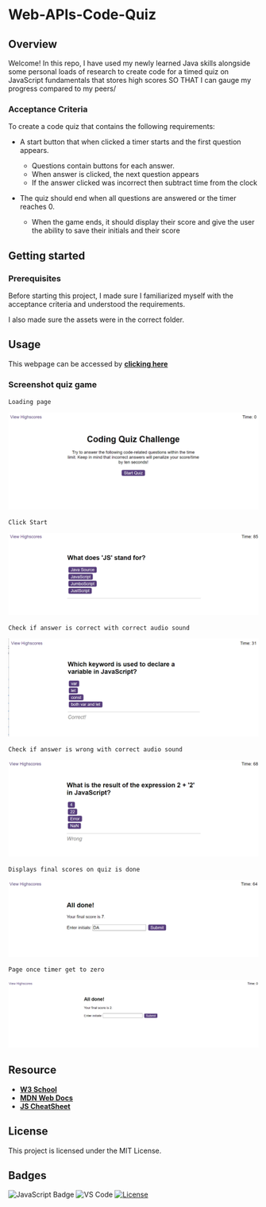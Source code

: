 # Web-APIs-Code-Quiz

## Overview

Welcome!
In this repo, I have used my newly learned Java skills alongside some personal loads of research to create code for a timed quiz on JavaScript fundamentals that stores high scores
SO THAT I can gauge my progress compared to my peers/

### Acceptance Criteria

To create a code quiz that contains the following requirements:

- A start button that when clicked a timer starts and the first question appears.

  - Questions contain buttons for each answer.
  - When answer is clicked, the next question appears
  - If the answer clicked was incorrect then subtract time from the clock

- The quiz should end when all questions are answered or the timer reaches 0.

  - When the game ends, it should display their score and give the user the ability to save their initials and their score

## Getting started

### Prerequisites

Before starting this project, I made sure I familiarized myself with the acceptance criteria and understood the requirements.

I also made sure the assets were in the correct folder.

## Usage

This webpage can be accessed by [**clicking here**](https://dalabi91.github.io/Web-APIs-Code-Quiz/index.html)

### Screenshot quiz game

    Loading page

![](./assets/images/loading%20page.png)

    Click Start

![](./assets/images/clickStart.png)

    Check if answer is correct with correct audio sound

![](./assets/images/ansCheck.1.png)

    Check if answer is wrong with correct audio sound

![](./assets/images/ansCheck.2.png)

    Displays final scores on quiz is done

![](./assets/images/Alldone.png)

    Page once timer get to zero

![](./assets/images/zeroTime.png)

## Resource

- [**W3 School**](https://www.w3schools.com/)
- [**MDN Web Docs**](https://developer.mozilla.org/)
- [**JS CheatSheet**](https://htmlcheatsheet.com/js/#)

## License

This project is licensed under the MIT License.

## Badges

![JavaScript Badge](https://img.shields.io/badge/JavaScript-F7DF1E?logo=javascript&logoColor=000&style=flat)
![VS Code](https://img.shields.io/badge/Made%20with-VSCode-1f425f.svg)
[![License](https://img.shields.io/badge/License-MIT-blue.svg)](https://opensource.org/licenses/MIT)
